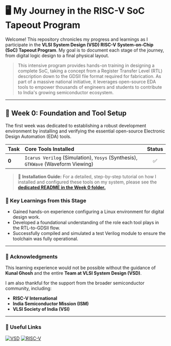 # 🖥️ My Journey in the RISC-V SoC Tapeout Program

Welcome! This repository chronicles my progress and learnings as I participate in the **VLSI System Design (VSD) RISC-V System-on-Chip (SoC) Tapeout Program**. My goal is to document each stage of the journey, from digital logic design to a final physical layout.

> This intensive program provides hands-on training in designing a complete SoC, taking a concept from a Register Transfer Level (RTL) description down to the GDSII file format required for fabrication. As part of a massive national initiative, it leverages open-source EDA tools to empower thousands of engineers and students to contribute to India's growing semiconductor ecosystem.

---

## 📅 Week 0: Foundation and Tool Setup

The first week was dedicated to establishing a robust development environment by installing and verifying the essential open-source Electronic Design Automation (EDA) tools.

| Task   | Core Tools Installed                               | Status |
| :----- | :------------------------------------------------- | :----: |
| **0** | `Icarus Verilog` (Simulation), `Yosys` (Synthesis), `GTKWave` (Waveform Viewing) |   ✅   |

> 📝 **Installation Guide:** For a detailed, step-by-step tutorial on how I installed and configured these tools on my system, please see the [**dedicated README in the Week 0 folder.**](./Week0/README.md)


### 🌟 Key Learnings from this Stage
- Gained hands-on experience configuring a Linux environment for digital design work.
- Developed a foundational understanding of the role each tool plays in the RTL-to-GDSII flow.
- Successfully compiled and simulated a test Verilog module to ensure the toolchain was fully operational.

---

### 🙏 Acknowledgments

This learning experience would not be possible without the guidance of **Kunal Ghosh** and the entire **Team at VLSI System Design (VSD)**.

I am also thankful for the support from the broader semiconductor community, including:
- **RISC-V International**
- **India Semiconductor Mission (ISM)**
- **VLSI Society of India (VSI)**

---

### 🔗 Useful Links

[![VSD](https://img.shields.io/badge/VSD-Official_Website-blue?style=for-the-badge&logo=world&logoColor=white)](https://www.vlsisystemdesign.com/)
[![RISC-V](https://img.shields.io/badge/RISC--V-International-orange?style=for-the-badge&logo=riscv&logoColor=white)](https://riscv.org/)
